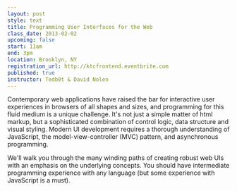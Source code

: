 ```yaml
---
layout: post
style: text
title: Programming User Interfaces for the Web
class_date: 2013-02-02
upcoming: false
start: 11am
end: 3pm
location: Brooklyn, NY
registration_url: http://ktcfrontend.eventbrite.com
published: true
instructor: Tedb0t & David Nolen
---
```


Contemporary web applications have raised the bar for interactive user experiences in browsers of all shapes and sizes, and programming for this fluid medium is a unique challenge. It's not just a simple matter of html markup, but a sophisticated combination of control logic, data structure and visual styling. Modern UI development requires a thorough understanding of JavaScript, the model-view-controller (MVC) pattern, and asynchronous programming.

We'll walk you through the many winding paths of creating robust web UIs with an emphasis on the underlying concepts. You should have intermediate programming experience with any language (but some experience with JavaScript is a must).